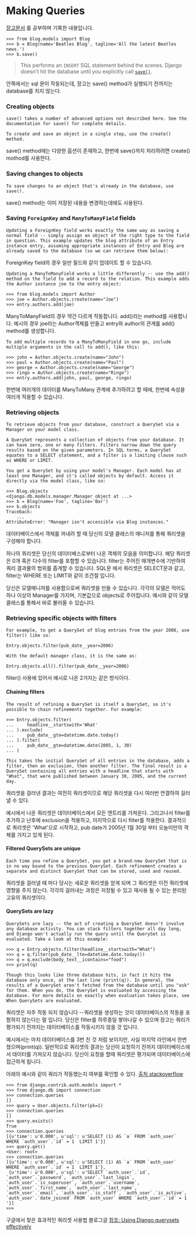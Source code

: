# Making Queries

[장고문서](https://docs.djangoproject.com/ko/1.11/topics/db/queries/#retrieving-specific-objects-with-filters) 를 공부하며 기록한 내용입니다. 



```
>>> from blog.models import Blog
>>> b = Blog(name='Beatles Blog', tagline='All the latest Beatles news.')
>>> b.save()
```

> This performs an `INSERT` SQL statement behind the scenes. Django doesn't hit the database until you explicitly call [`save()`](https://docs.djangoproject.com/ko/1.11/ref/models/instances/#django.db.models.Model.save).

안쪽에서는 sql 문이 작동되는데, 장고는 save() method가 실행되기 전까지는 database를 치지 않는다. 



### Creating objects

```
save() takes a number of advanced options not described here. See the documentation for save() for complete details.

To create and save an object in a single step, use the create() method.
```

save() method에는 다양한 옵션이 존재하고, 한번에 save()까지 처리하려면 create() mothod를 사용한다.



### Saving changes to objects

```
To save changes to an object that's already in the database, use save().
```

save() method는 이미 저장된 내용을 변경하는데에도 사용된다. 



### Saving `ForeignKey` and `ManyToManyField` fields

```
Updating a ForeignKey field works exactly the same way as saving a normal field -- simply assign an object of the right type to the field in question. This example updates the blog attribute of an Entry instance entry, assuming appropriate instances of Entry and Blog are already saved to the database (so we can retrieve them below):
```

ForeignKey field의 경우 일반 필드와 같이 업데이트 할 수 있습니다.



```
Updating a ManyToManyField works a little differently -- use the add() method on the field to add a record to the relation. This example adds the Author instance joe to the entry object:

>>> from blog.models import Author
>>> joe = Author.objects.create(name="Joe")
>>> entry.authors.add(joe)
```

ManyToManyField의 경우 약간 다르게 작동합니다. add()라는 method를 사용합니다. 예시의 경우 joe라는 Author객체를 만들고 entry와 author의 관계를 add() method를 생성합니다. 



```
To add multiple records to a ManyToManyField in one go, include multiple arguments in the call to add(), like this:

>>> john = Author.objects.create(name="John")
>>> paul = Author.objects.create(name="Paul")
>>> george = Author.objects.create(name="George")
>>> ringo = Author.objects.create(name="Ringo")
>>> entry.authors.add(john, paul, george, ringo)
```

한번에 여러개의 데이터를 ManyToMany 관계에 추가하려고 할 때에, 한번에 속성을 여러개 적용할 수 있습니다.



### Retrieving objects

```
To retrieve objects from your database, construct a QuerySet via a Manager on your model class.

A QuerySet represents a collection of objects from your database. It can have zero, one or many filters. Filters narrow down the query results based on the given parameters. In SQL terms, a QuerySet equates to a SELECT statement, and a filter is a limiting clause such as WHERE or LIMIT.

You get a QuerySet by using your model's Manager. Each model has at least one Manager, and it's called objects by default. Access it directly via the model class, like so:

>>> Blog.objects
<django.db.models.manager.Manager object at ...>
>>> b = Blog(name='Foo', tagline='Bar')
>>> b.objects
Traceback:
    ...
AttributeError: "Manager isn't accessible via Blog instances."
```

데이터베이스에서 객체를 꺼내려 할 때 당신의 모델 클래스의 매니저를 통해 쿼리셋을 구성해야 합니다.

하나의 쿼리셋은 당신의 데이터베스로부터 나온 객체의 모음을 의미합니다.  해당 쿼리셋은 0개 혹은 다수의 filter를 포함할 수 있습니다. filter는 주어진 매개변수에 기반하여 쿼리 결과물의 범위를 좁게할 수 있습니다. SQL문 에서 쿼리셋은 SELECT문과 같고, filter는 WHERE 또는 LIMIT와 같이 조건절 입니다.

당신은 모델매니저를 사용함으로써 쿼리셋을 만들 수 있습니다. 각각의 모델은 적어도 하나 이상의 Manager를 가지며, 기본값으로 objects로 주어집니다. 예시와 같이 모델클래스를 통해서 바로 불러올 수 있습니다.



### Retrieving specific objects with filters

```
For example, to get a QuerySet of blog entries from the year 2006, use filter() like so:

Entry.objects.filter(pub_date__year=2006)

With the default manager class, it is the same as:

Entry.objects.all().filter(pub_date__year=2006)
```

filter() 사용에 있어서 예시로 나온 2가지는 같은 방식이다.



#### Chaining filters

```
The result of refining a QuerySet is itself a QuerySet, so it's possible to chain refinements together. For example:

>>> Entry.objects.filter(
...     headline__startswith='What'
... ).exclude(
...     pub_date__gte=datetime.date.today()
... ).filter(
...     pub_date__gte=datetime.date(2005, 1, 30)
... )

This takes the initial QuerySet of all entries in the database, adds a filter, then an exclusion, then another filter. The final result is a QuerySet containing all entries with a headline that starts with "What", that were published between January 30, 2005, and the current day.
```

쿼리셋을 걸러낸 결과는 여전히 쿼리셋이므로 해당 쿼리셋을 다시 여러번 연결하여 걸러낼 수 있다. 

예시에서 나온 쿼리셋은 데이터베이스에서 모든 엔트리를 가져온다. 그리고나서 filter를 추가하고 난후에 exclusion을 적용하고, 마지막으로 다시 filter를 적용한다. 결과적으로 쿼리셋은 'What'으로 시작하고, pub date가 2005년 1월 30일 부터 오늘미만의 객체를 가지고 있게 된다. 



#### Filtered QuerySets are unique

```
Each time you refine a QuerySet, you get a brand-new QuerySet that is in no way bound to the previous QuerySet. Each refinement creates a separate and distinct QuerySet that can be stored, used and reused.
```

쿼리셋을 걸러낼 때 마다 당시는 새로운 쿼리셋을 얻게 되며 그 쿼리셋은 이전 쿼리셋에 영향을 주지 않는다. 각각의 걸러내는 과정은 저장될 수 있고 재사용 될 수 있는 분리된 고유의 쿼리셋이다. 



#### QuerySets are lazy

```
QuerySets are lazy -- the act of creating a QuerySet doesn't involve any database activity. You can stack filters together all day long, and Django won't actually run the query until the QuerySet is evaluated. Take a look at this example:

>>> q = Entry.objects.filter(headline__startswith="What")
>>> q = q.filter(pub_date__lte=datetime.date.today())
>>> q = q.exclude(body_text__icontains="food")
>>> print(q)

Though this looks like three database hits, in fact it hits the database only once, at the last line (print(q)). In general, the results of a QuerySet aren't fetched from the database until you "ask" for them. When you do, the QuerySet is evaluated by accessing the database. For more details on exactly when evaluation takes place, see When QuerySets are evaluated.
```

쿼리셋은 자주 작동 되지 않습니다 --쿼리셋을 생성하는 것이 데이터베이스의 작동을 포함하지 않는다는 말 입니다. 당신은 filter를 하루종일 쌓아나갈 수 있으며 장고는 쿼리가 평가되기 전까지는 데이터베이스를 작동시키지 않을 것 입니다. 

예시에서는 마치 데이터베이스를 3번 친 것 처럼 보이지만, 사실 마지막 라인에서 한번 쳤으며(print(q)). 일반적으로 쿼리셋의 결과는 당신이 요청하기 전까지 데이터베이스에서 데이터를 가져오지 않습니다.  당신이 요청을 할때 쿼리셋은 평가되며 데이터베이스에 접근하게 됩니다. 

아래의 예시와 같이 쿼리가 작동했는지 여부를 확인할 수 있다. [출처 stackoverflow](https://stackoverflow.com/questions/20171736/when-is-a-django-queryset-evaluated)

```
>>> from django.contrib.auth.models import *
>>> from django.db import connection
>>> connection.queries
[]
>>> query = User.objects.filter(pk=1)
>>> connection.queries
[]
>>> query.exists()
True
>>> connection.queries
[{u'time': u'0.000', u'sql': u'SELECT (1) AS `a` FROM `auth_user` WHERE `auth_user`.`id` = 1  LIMIT 1'}]
>>> query.get()
<User: root>
>>> connection.queries
[{u'time': u'0.000', u'sql': u'SELECT (1) AS `a` FROM `auth_user` WHERE `auth_user`.`id` = 1  LIMIT 1'}, 
 {u'time': u'0.000', u'sql': u'SELECT `auth_user`.`id`, `auth_user`.`password`, `auth_user`.`last_login`, `auth_user`.`is_superuser`, `auth_user`.`username`, `auth_user`.`first_name`, `auth_user`.`last_name`, `auth_user`.`email`, `auth_user`.`is_staff`, `auth_user`.`is_active`, `auth_user`.`date_joined` FROM `auth_user` WHERE `auth_user`.`id` = 1 '}]
>>> 
```

구글에서 찾은 효과적인 쿼리셋 사용법 블로그글 [참조: Using Django querysets effectively](http://blog.etianen.com/blog/2013/06/08/django-querysets/)

